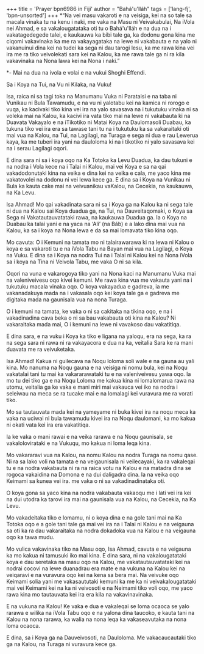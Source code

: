 +++
title = 'Prayer bpn6986 in Fiji'
author = "Bahá'u'lláh"
tags = ['lang-fj', 'bpn-unsorted']
+++
*“Na vei masu vakaroti e na veisiga, kei na so tale sa macala vinaka tu na kenu i naki, me vaka na Masu ni Veivakabulai, Na iVola nei Ahmad, e sa vakalougatataka oti tu o Bahá'u'lláh e na dua na i vakatagedegede talei, e kaukauwa ka bibi tale ga, ka dodonu gona kina me ciqomi vakavinaka ka me ra vakayagataka na lewe ni vakabauta e na yalo ni vakanuinui dina kei na tudei ka sega ni dau tarogi lesu, ka me rawa kina vei ira me ra tiko veivolekati sara kei na Kalou, ka me rawa tale ga ni ra kila vakavinaka na Nona lawa kei na Nona i naki.”

*-	Mai na dua na ivola e volai e na vukui Shoghi Effendi.

Sa i Koya na Tui, na Vu ni Kilaka, na Vuku!

Isa, raica ni sa tagi toka na Manumanu Vuka ni Parataisi e na taba ni Vunikau ni Bula Tawamudu, e na vu ni yalotabu kei na kamica ni rorogo e vuqa, ka kacivaki tiko kina vei ira na yalo savasava na i tukutuku vinaka ni sa voleka mai na Kalou, ka kacivi ira vata tiko mai na lewe ni vakabauta ki na Duavata Vakayalo e na iTikotiko ni Matai Koya na Daulomasoli Duabau, ka tukuna tiko vei ira era sa tawase tani tu na i tukutuku ka sa vakaraitaki oti mai vua na Kalou, na Tui, na Lagilagi, na Turaga e sega ni dua e rau Lewerua kaya, ka me tuberi ira yani na dauloloma ki na i tikotiko ni yalo savasava kei na i serau Lagilagi oqori.

E dina sara ni sa i koya oqo na Ka Totoka ka Levu Duadua, ka dau tukuni e na nodra i Vola kece na i Talai ni Kalou, mai vei Koya e sa na qai vakadodonutaki kina na veika e dina kei na veika e cala, me yaco kina me vakatovolei na dodonu ni vei lewa kece ga. E dina sa i Koya na Vunikau ni Bula ka kauta cake mai na veivuanikau vaKalou, na Cecekia, na kaukauwa, na Ka Levu.

Isa Ahmad! Mo qai vakadinata sara ni sa i Koya ga na Kalou ka ni sega tale ni dua na Kalou sai Koya duadua ga, na Tui, na Dauveitaqomaki, o Koya sa Sega ni Vakatautauvatataki rawa, na kaukauwa Duadua ga. Ia o Koya na Duabau ka talai yani e na yaca na ‘Ali’ (na Báb) e a lako dina mai vua na Kalou, ka sa i koya na Nona lewa e da sa mai lomavata tiko kina oqo.

Mo cavuta: O i Kemuni na tamata mo ni talairawarawa ki na lewa ni Kalou o koya e sa vakaroti tu e na iVola Tabu na Bayan mai vua na Lagilagi, o Koya na Vuku. E dina sa i Koya na nodra Tui na i Talai ni Kalou kei na Nona iVola sa i koya na Tina ni Veivola Tabu, me vaka O ni sa kila.

Oqori na vuna e vakarogoya tiko yani na Nona kaci na Manumanu Vuka mai na valeniveivesu oqo kivei kemuni. Me rawa kina vua me vakauta yani na i tukutuku macala vinaka oqo. O koya vakayadua e gadreva, ia me vakanadakuya mada na i vakasala oqo kei koya tale ga e gadreva me digitaka mada na gaunisala vua na nona Turaga.

O i kemuni na tamata, ke vaka o ni sa cakitaka na tikina oqo, e na i vakadinadina cava beka o ni sa bau vakabauta oti kina na Kalou? Ni vakaraitaka mada mai, O i kemuni na lewe ni vavakoso dau vakatitiqa.

E dina sara, e na vuku i Koya ka tiko e ligana na yaloqu, era na sega, ka ra na sega sara ni rawa ni ra vakayacora e dua na ka, veitalia Sara ke ra mani duavata me ra veivuketaka.

Isa Ahmad! Kakua ni guilecava na Noqu loloma soli wale e na gauna au yali kina. Mo nanuma na Noqu gauna e na veisiga ni nomu bula, kei na Noqu vakatalai tani tu mai ka vakararawataki tu e na valeniveivesu yawa oqo. Ia mo tu dei tiko ga e na Noqu Loloma me kakua kina ni lomalomarua rawa na utomu, veitalia ga ke vaka e mani miri mai vakauca vei iko na nodra i seleiwau na meca se ra tucake mai e na lomalagi kei vuravura me ra vorati tiko.

Mo sa tautauvata mada kei na yameyame ni buka kivei ira na noqu meca ka vaka na uciwai ni bula tawamudu kivei ira na Noqu daulomani, ka mo kakua ni okati vata kei ira era vakatitiqa.

Ia ke vaka o mani rawai e na veika rarawa e na Noqu gaunisala, se vakalolovirataki e na Vukuqu, mo kakua ni loma leqa kina.

Mo vakararavi vua na Kalou, na nomu Kalou na nodra Turaga na nomu qase. Ni ra sa lako voli na tamata e na veigaunisala ni veilecayaki, ka ra vakaleqai tu e na nodra vakabauta ni ra na raica votu na Kalou e na matadra dina se rogoca vakaidina na Domona e na dui daligadra dina. Ia na veika oqo Keimami sa kunea vei ira. me vaka o ni sa vakadinadinataka oti.

O koya gona sa yaco kina na nodra vakabauta vakaoqu me i lati vei ira kei na dui utodra ka tarovi ira mai na gaunisala vua na Kalou, na Cecekia, na Ka Levu.

Mo vakadeitaka tiko e lomamu, ni o koya dina e na gole tani mai na Ka Totoka oqo e a gole tani tale ga mai vei ira na i Talai ni Kalou e na veigauna sa oti ka ra dau vakaraitaka na nodra dokadoka vua na Kalou e na veigauna oqo ka tawa mudu.

Mo vulica vakavinaka tiko na Masu oqo, Isa Ahmad, cavuta e na veigauna ka mo kakua ni tamusuki iko mai kina. E dina sara, ni na vakalougatataki koya e dau seretaka na masu oqo na Kalou, me vakatautauvatataki kei na nodrai cocovi na lewe duanadrau era mate e na vukuna na Kalou kei na veiqaravi e na vuravura oqo kei na kena sa bera mai. Na veivuke oqo Keimami solia yani me vakasaututaki kemuni ka me ka ni veivakalougatataki mai vei Keimami kei na ka ni veivosoti e na Neimami tiko voli oqo, me yaco rawa kina mo tautauvata kei ira era kila na vakavinavinaka.

E na vukuna na Kalou! Ke vaka e dua e vakaleqai se loma ocaoca se yalo rarawa e wilika na iVola Tabu oqo e na yalona dina taucoko, e kauta tani na Kalou na nona rarawa, ka walia na nona leqa ka vakaseavutaka na nona loma ocaoca.

E dina, sa i Koya ga na Dauveivosoti, na Dauloloma. Me vakacaucautaki tiko ga na Kalou, na Turaga ni vuravura kece ga.
